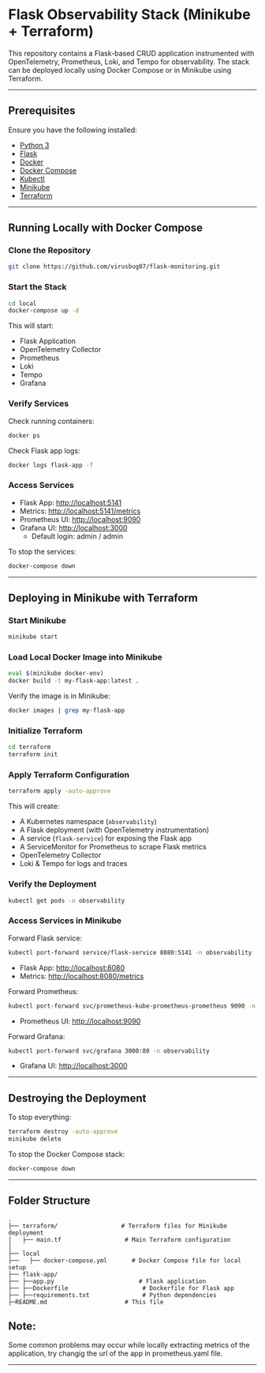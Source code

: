 # Flask Observability Stack (Minikube + Terraform)

This repository contains a Flask-based CRUD application instrumented with OpenTelemetry, Prometheus, Loki, and Tempo for observability. The stack can be deployed locally using Docker Compose or in Minikube using Terraform.

---

## Prerequisites

Ensure you have the following installed:

- [Python 3](https://www.python.org/downloads/)
- [Flask](https://flask.palletsprojects.com/en/2.0.x/installation/)
- [Docker](https://www.docker.com/)
- [Docker Compose](https://docs.docker.com/compose/install/)
- [Kubectl](https://kubernetes.io/docs/tasks/tools/install-kubectl/)
- [Minikube](https://minikube.sigs.k8s.io/docs/start/)
- [Terraform](https://developer.hashicorp.com/terraform/tutorials/aws-get-started/install-cli)

---

## Running Locally with Docker Compose

### Clone the Repository

```bash
git clone https://github.com/virusbug07/flask-monitoring.git
```

### Start the Stack

```bash
cd local
docker-compose up -d
```

This will start:
- Flask Application
- OpenTelemetry Collector
- Prometheus
- Loki
- Tempo
- Grafana

### Verify Services

Check running containers:

```bash
docker ps
```

Check Flask app logs:

```bash
docker logs flask-app -f
```

### Access Services

- Flask App: [http://localhost:5141](http://localhost:5141)
- Metrics: [http://localhost:5141/metrics](http://localhost:5141/metrics)
- Prometheus UI: [http://localhost:9090](http://localhost:9090)
- Grafana UI: [http://localhost:3000](http://localhost:3000)
  - Default login: admin / admin

To stop the services:

```bash
docker-compose down
```

---

## Deploying in Minikube with Terraform

### Start Minikube

```bash
minikube start
```

### Load Local Docker Image into Minikube

```bash
eval $(minikube docker-env)
docker build -t my-flask-app:latest .
```

Verify the image is in Minikube:

```bash
docker images | grep my-flask-app
```

### Initialize Terraform

```bash
cd terraform
terraform init
```

### Apply Terraform Configuration

```bash
terraform apply -auto-approve
```

This will create:
- A Kubernetes namespace (`observability`)
- A Flask deployment (with OpenTelemetry instrumentation)
- A service (`flask-service`) for exposing the Flask app
- A ServiceMonitor for Prometheus to scrape Flask metrics
- OpenTelemetry Collector
- Loki & Tempo for logs and traces

### Verify the Deployment

```bash
kubectl get pods -n observability
```

### Access Services in Minikube

Forward Flask service:

```bash
kubectl port-forward service/flask-service 8080:5141 -n observability
```

- Flask App: [http://localhost:8080](http://localhost:8080)
- Metrics: [http://localhost:8080/metrics](http://localhost:8080/metrics)

Forward Prometheus:

```bash
kubectl port-forward svc/prometheus-kube-prometheus-prometheus 9090 -n observability
```

- Prometheus UI: [http://localhost:9090](http://localhost:9090)

Forward Grafana:

```bash
kubectl port-forward svc/grafana 3000:80 -n observability
```

- Grafana UI: [http://localhost:3000](http://localhost:3000)

---

## Destroying the Deployment

To stop everything:

```bash
terraform destroy -auto-approve
minikube delete
```

To stop the Docker Compose stack:

```bash
docker-compose down
```

---

## Folder Structure

```
.
├── terraform/                  # Terraform files for Minikube deployment
│   ├── main.tf                  # Main Terraform configuration
│
├── local
├──   ├── docker-compose.yml       # Docker Compose file for local setup
├── flask-app/
├── ├──app.py                        # Flask application
├── ├──Dockerfile                     # Dockerfile for Flask app
├── ├──requirements.txt               # Python dependencies
├─README.md                      # This file
```
## Note:
Some common problems may occur while locally extracting metrics of the application, try changig the url of the app in prometheus.yaml file.

---
